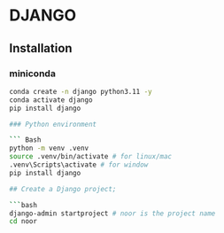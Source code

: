 # DJANGO

## Installation

### miniconda
 
```bash
conda create -n django python3.11 -y
conda activate django
pip install django

### Python environment

``` Bash
python -m venv .venv
source .venv/bin/activate # for linux/mac
.venv\Scripts\activate # for window
pip install django

## Create a Django project;

```bash
django-admin startproject # noor is the project name
cd noor